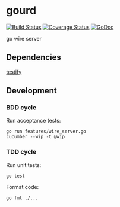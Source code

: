 # gourd

[![Build Status](https://travis-ci.org/raphaelmeyer/gourd.png)](https://travis-ci.org/raphaelmeyer/gourd)
[![Coverage Status](https://coveralls.io/repos/raphaelmeyer/gourd/badge.png)](https://coveralls.io/r/raphaelmeyer/gourd)
[![GoDoc](https://godoc.org/github.com/raphaelmeyer/gourd?status.png)](http://godoc.org/github.com/raphaelmeyer/gourd)

go wire server

## Dependencies

[testify](http://github.com/stretchr/testify)

## Development

### BDD cycle

Run acceptance tests:
```
go run features/wire_server.go
cucumber --wip -t @wip
```

### TDD cycle

Run unit tests:
```
go test
```

Format code:
```
go fmt ./...
```

